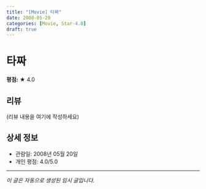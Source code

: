 ```yaml
---
title: "[Movie] 타짜"
date: 2008-05-20
categories: [Movie, Star-4.0]
draft: true
---
```


# 타짜

**평점:** ★ 4.0

## 리뷰

(리뷰 내용을 여기에 작성하세요)

## 상세 정보

- 관람일: 2008년 05월 20일
- 개인 평점: 4.0/5.0

---

*이 글은 자동으로 생성된 임시 글입니다.*

